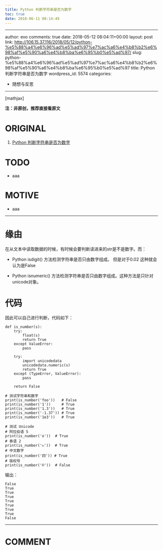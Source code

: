 ```yaml
---
title: Python 判断字符串是否为数字
toc: true
date: 2018-06-11 08:14:49
---
```

---
author: evo
comments: true
date: 2018-05-12 08:04:11+00:00
layout: post
link: http://106.15.37.116/2018/05/12/python-%e5%88%a4%e6%96%ad%e5%ad%97%e7%ac%a6%e4%b8%b2%e6%98%af%e5%90%a6%e4%b8%ba%e6%95%b0%e5%ad%97/
slug: python-%e5%88%a4%e6%96%ad%e5%ad%97%e7%ac%a6%e4%b8%b2%e6%98%af%e5%90%a6%e4%b8%ba%e6%95%b0%e5%ad%97
title: Python 判断字符串是否为数字
wordpress_id: 5574
categories:
- 随想与反思
---

<!-- more -->

[mathjax]

**注：非原创，推荐直接看原文**


# ORIGINAL





 	
  1. [Python 判断字符串是否为数字](http://www.runoob.com/python3/python3-check-is-number.html)




# TODO





 	
  * aaa




# MOTIVE





 	
  * aaa





* * *





# 缘由


在从文本中读取数据的时候，有时候会要判断读进来的str是不是数字。而：



 	
  * Python isdigit() 方法检测字符串是否只由数字组成。 但是对于0.02 这种就会认为是False

 	
  * Python isnumeric() 方法检测字符串是否只由数字组成。这种方法是只针对unicode对象。




# 代码


因此可以自己进行判断，代码如下：

    
    def is_number(s):
        try:
            float(s)
            return True
        except ValueError:
            pass
     
        try:
            import unicodedata
            unicodedata.numeric(s)
            return True
        except (TypeError, ValueError):
            pass
     
        return False
     
    # 测试字符串和数字
    print(is_number('foo'))   # False
    print(is_number('1'))     # True
    print(is_number('1.3'))   # True
    print(is_number('-1.37')) # True
    print(is_number('1e3'))   # True
     
    # 测试 Unicode
    # 阿拉伯语 5
    print(is_number('٥'))  # True
    # 泰语 2
    print(is_number('๒'))  # True
    # 中文数字
    print(is_number('四')) # True
    # 版权号
    print(is_number('©'))  # False


输出：

    
    False
    True
    True
    True
    True
    True
    True
    True
    False




















* * *





# COMMENT




